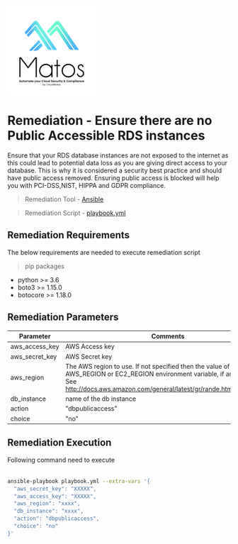 
[<img src="https://github.com/cloudmatos/matos/blob/master/images/matos-logo.png" width="200" height="200">](https://www.cloudmatos.com/)

# Remediation - Ensure there are no Public Accessible RDS instances
Ensure that your RDS database instances are not exposed to the internet as this could lead to potential data loss as you are giving direct access to your database. This is why it is considered a security best practice and should have public access removed. Ensuring public access is blocked will help you with PCI-DSS,NIST, HIPPA and GDPR compliance.

> Remediation Tool   - [Ansible](https://www.ansible.com/)

> Remediation Script - [playbook.yml](playbook.yml)

## Remediation Requirements
The below requirements are needed to execute remediation script

> pip packages
- python >= 3.6
- boto3 >= 1.15.0
- botocore >= 1.18.0

## Remediation Parameters

| Parameter | Comments |
| ------ | ------ |
| aws_access_key | AWS Access key |
| aws_secret_key | AWS Secret key |
| aws_region | The AWS region to use. If not specified then the value of the AWS_REGION or EC2_REGION environment variable, if any, is used. See http://docs.aws.amazon.com/general/latest/gr/rande.html#ec2_region |
| db_instance | name of the db instance|
| action | "dbpublicaccess" |
| choice | "no"|


## Remediation Execution
Following command need to execute
```sh

ansible-playbook playbook.yml --extra-vars '{
  "aws_secret_key": "XXXXX",
  "aws_access_key": "XXXXX",
  "aws_region": "xxxx",
  "db_instance": "xxxx",
  "action": "dbpublicaccess",
  "choice": "no"
}'
```